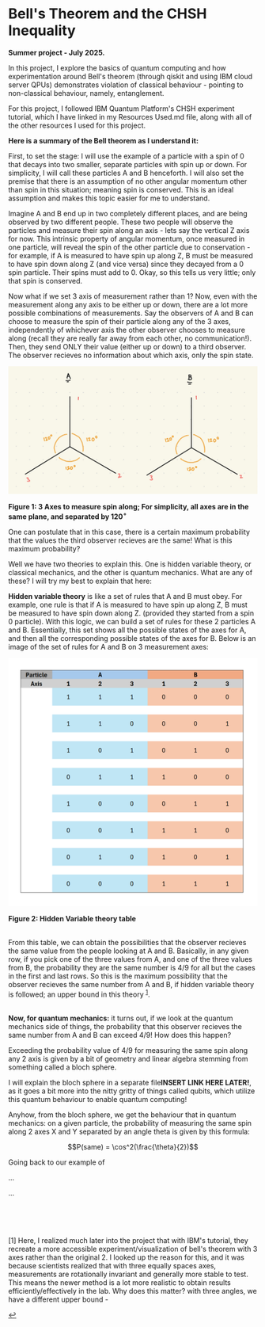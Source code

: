 # Bell's Theorem and the CHSH Inequality
**Summer project - July 2025.**

In this project, I explore the basics of quantum computing and how experimentation around Bell's theorem (through qiskit and using IBM cloud server QPUs) demonstrates violation of classical behaviour - pointing to non-classical behaviour, namely, entanglement.  

For this project, I followed IBM Quantum Platform's CHSH experiment tutorial, which I have linked in my Resources Used.md file, along with all of the other resources I used for this project. 

**Here is a summary of the Bell theorem as I understand it:**

First, to set the stage: I will use the example of a particle with a spin of 0 that decays into two smaller, separate particles with spin up or down. For simplicity, I will call these particles A and B henceforth. I will also set the premise that there is an assumption of no other angular momentum other than spin in this situation; meaning spin is conserved. This is an ideal assumption and makes this topic easier for me to understand.

Imagine A and B end up in two completely different places, and are being observed by two different people. These two people will observe the particles and measure their spin along an axis - lets say the vertical Z axis for now. This intrinsic property of angular momentum, once measured in one particle, will reveal the spin of the other particle due to conservation - for example, if A is measured to have spin up along Z, B must be measured to have spin down along Z (and vice versa) since they decayed from a 0 spin particle. Their spins must add to 0. Okay, so this tells us very little; only that spin is conserved.

Now what if we set 3 axis of measurement rather than 1? Now, even with the measurement along any axis to be either up or down, there are a lot more possible combinations of measurements. Say the observers of A and B can choose to measure the spin of their particle along any of the 3 axes, independently of whichever axis the other observer chooses to measure along (recall they are really far away from each other, no communication!). Then, they send ONLY their value (either up or down) to a third observer. The observer recieves no information about which axis, only the spin state.

<img src="/images/threeAxis.png" width="550">

**Figure 1: 3 Axes to measure spin along; For simplicity, all axes are in the same plane, and separated by $120^{\circ}$**

One can postulate that in this case, there is a certain maximum probability that the values the third observer recieves are the same! What is this maximum probability?

Well we have two theories to explain this. One is hidden variable theory, or classical mechanics, and the other is quantum mechanics. What are any of these? I will try my best to explain that here:

**Hidden variable theory** is like a set of rules that A and B must obey. For example, one rule is that if A is measured to have spin up along Z, B must be measured to have spin down along Z. (provided they started from a spin 0 particle). With this logic, we can build a set of rules for these 2 particles A and B. Essentially, this set shows all the possible states of the axes for A, and then all the corresponding possible states of the axes for B. Below is an image of the set of rules for A and B on 3 measurement axes:


<img src="/images/hiddenVariableRules.png" width="550">

**Figure 2: Hidden Variable theory table**

<br />
From this table, we can obtain the possibilities that the observer recieves the same value from the people looking at A and B. Basically, in any given row, if you pick one of the three values from A, and one of the three values from B, the probability they are the same number is 4/9 for all but the cases in the first and last rows. So this is the maximum possibility that the observer recieves the same number from A and B, if hidden variable theory is followed; an upper bound in this theory <sup><a id="fn1-ref" href="#fn1">1</a></sup>.

<br />
<br />

**Now, for quantum mechanics:** it turns out, if we look at the quantum mechanics side of things, the probability that this observer recieves the same number from A and B can exceed 4/9! How does this happen?

Exceeding the probability value of 4/9 for measuring the same spin along any 2 axis is given by a bit of geometry and linear algebra stemming from something called a bloch sphere. 

I will explain the bloch sphere in a separate file**INSERT LINK HERE LATER!**, as it goes a bit more into the nitty gritty of things called qubits, which utilize this quantum behaviour to enable quantum computing!

Anyhow, from the bloch sphere, we get the behaviour that in quantum mechanics: on a given particle, the probability of measuring the same spin along 2 axes X and Y separated by an angle theta is given by this formula:

$$P(same) = \cos^2(\frac{\theta}{2})$$

Going back to our example of 




...







...


<br />


<br />





<br />


<a id="fn1"></a> 

[1] Here, I realized much later into the project that with IBM's tutorial, they recreate a more accessible experiment/visualization of bell's theorem with 3 axes rather than the original 2. I looked up the reason for this, and it was because scientists realized that with three equally spaces axes, measurements are rotationally invariant and generally more stable to test. This means the newer method is a lot more realistic to obtain results efficiently/effectively in the lab.  Why does this matter? with three angles, we have a different upper bound - 

[↩](#fn1-ref)
<a id="fn1-ref"></a>



